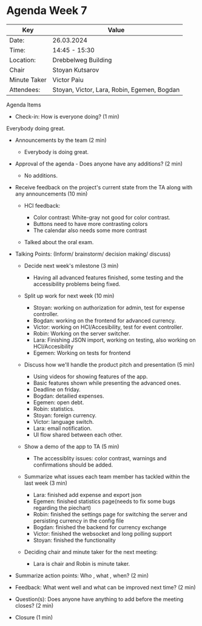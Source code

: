 # Agenda Week 7


|  Key  |  Value  |  
|  ---  |  ---  |  
|  Date:  |  26.03.2024  |  
|  Time:  |  14:45 - 15:30  |   
| Location:|Drebbelweg Building 
|  Chair  |  Stoyan Kutsarov  |  
|  Minute  Taker  |  Victor Paiu  |  
|  Attendees:  | Stoyan, Victor, Lara, Robin, Egemen, Bogdan  |

Agenda Items

*   Check-in:  How  is  everyone  doing?  (1  min)

Everybody doing great.  
-  Announcements  by  the  team  (2  min)  
	- Everybody is doing great.
-  Approval  of  the  agenda  -  Does  anyone  have  any  additions?  (2  min)  
	- No additions.
- Receive feedback on the project's current state from the TA along with any announcements (10 min)

	- HCI feedback:

		- Color contrast: White-gray not good for color contrast.
		- Buttons need to have more contrasting colors
		- The calendar also needs some more contrast
	- Talked about the oral exam.

- Talking Points: (Inform/ brainstorm/ decision making/ discuss)
	
	- Decide next week's milestone (3 min)
		- Having all advanced features finished, some testing and the accessibility problems being fixed.
	- Split up work for next week (10 min)
		- Stoyan: working on authorization for admin, test for expense controller.
		- Bogdan: working on the frontend for advanced currency.
		- Victor: working on HCI/Accesibility, test for event controller.
		- Robin: Working on the server switcher.
		- Lara:  Finishing JSON import, working on testing, also working on HCI/Accesibility
		- Egemen: Working on tests for frontend

	- Discuss how we'll handle the product pitch and presentation (5 min)
		- Using videos for showing features of the app.
		- Basic features shown while presenting the advanced ones.
		- Deadline on friday.
		- Bogdan: detailied expenses.
		- Egemen: open debt.
		- Robin: statistics.
		- Stoyan: foreign currency.
		- Victor: language switch.
		- Lara: email notification.
		- UI flow shared between each other.
	- Show a demo of the app to TA (5 min)
		- The accessiblity issues: color contrast, warnings and confirmations should be added.
	- Summarize what issues each team member has tackled within the last week 
	(3 min)
		- Lara: finished add expense and export json
		- Egemen: finished statistics page(needs to fix some bugs regarding the piechart)
		- Robin: finished the settings page for switching the server and persisting currency in the config file
		- Bogdan: finished the backend for currency exchange
		- Victor: finished the websocket and long polling support
		- Stoyan: finished the functionality 
	- Deciding chair and minute taker for the next meeting:
		- Lara is chair and Robin is minute taker.


-   Summarize action points: Who , what , when? (2 min)
-   Feedback: What went well and what can be improved next time? (2 min)
-   Question(s): Does anyone have anything to add before the meeting closes? (2 min)
-  Closure  (1  min)
